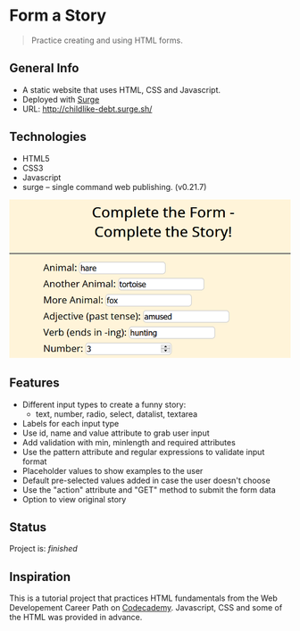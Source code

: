 # Form a Story

> Practice creating and using HTML forms.


## General Info
* A static website that uses HTML, CSS and Javascript.
* Deployed with [Surge](https://surge.sh/)
* URL: http://childlike-debt.surge.sh/


## Technologies
* HTML5
* CSS3
* Javascript
* surge – single command web publishing. (v0.21.7)


![Sample screenshot](img.PNG?raw=true "Sample screenshot")


## Features
* Different input types to create a funny story:
    * text, number, radio, select, datalist, textarea
* Labels for each input type
* Use id, name and value attribute to grab user input
* Add validation with min, minlength and required attributes
* Use the pattern attribute and regular expressions to validate input format
* Placeholder values to show examples to the user
* Default pre-selected values added in case the user doesn't choose 
* Use the "action" attribute and "GET" method to submit the form data
* Option to view original story


## Status
Project is: _finished_

## Inspiration
This is a tutorial project that practices HTML fundamentals from the Web Developement Career Path on [Codecademy](https://www.codecademy.com/learn). Javascript, CSS and some of the HTML was provided in advance.
